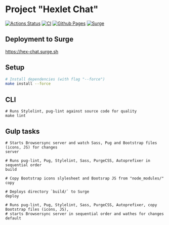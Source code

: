 # Project "Hexlet Chat"
[![Actions Status](https://github.com/Teihden/layout-designer-project-59/workflows/hexlet-check/badge.svg)](https://github.com/Teihden/layout-designer-project-59/actions)
[![CI](https://github.com/Teihden/layout-designer-project-59/actions/workflows/CI.yml/badge.svg)](https://github.com/Teihden/layout-designer-project-59/actions/workflows/CI.yml)
[![Github Pages](https://github.com/Teihden/layout-designer-project-59/actions/workflows/github-pages.yml/badge.svg)](https://github.com/Teihden/layout-designer-project-59/actions/workflows/github-pages.yml)
[![Surge](https://github.com/Teihden/layout-designer-project-59/actions/workflows/surge.yml/badge.svg)](https://github.com/Teihden/layout-designer-project-59/actions/workflows/surge.yml)

## Deployment to Surge
https://hex-chat.surge.sh

## Setup

```bash
# Install dependencies (with flag "--force")
make install --force
```

## CLI

```shell
# Runs Stylelint, pug-lint against source code for quality
make lint
```

## Gulp tasks

```shell
# Starts Browsersync server and watch Sass, Pug and Bootstrap files (icons, JS) for changes
server

# Runs pug-lint, Pug, Stylelint, Sass, PurgeCSS, Autoprefixer in sequential order
build

# Copy Bootstrap icons slylesheet and Bootsrap JS from "node_modules/"
copy

# Deploys directory `build/` to Surge
deploy

# Runs pug-lint, Pug, Stylelint, Sass, PurgeCSS, Autoprefixer, copy Bootstrap files (icons, JS),
# starts Browsersync server in sequential order and wathes for changes
default
```

